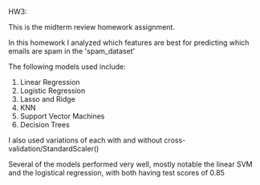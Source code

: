 HW3:

This is the midterm review homework assignment.

In this homework I analyzed which features are best for predicting which emails are spam in the 'spam_dataset' 

The following models used include:

1. Linear Regression
2. Logistic Regression
3. Lasso and Ridge
4. KNN
5. Support Vector Machines 
6. Decision Trees

I also used variations of each with and without cross-validation/StandardScaler()

Several of the models performed very well, mostly notable the linear SVM and the logistical regression, with both having test scores of 0.85
